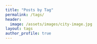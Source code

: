 ```yaml
---
title: "Posts by Tag"
permalink: /tags/
header:
  image: /assets/images/city-image.jpg
layout: tags
author_profile: true
---
```

